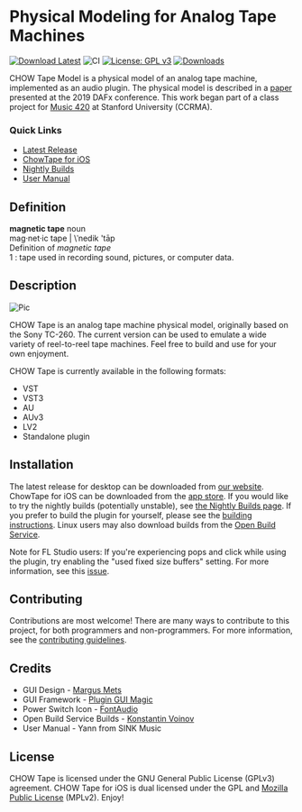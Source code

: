 # Physical Modeling for Analog Tape Machines
[![Download Latest](https://img.shields.io/badge/download-latest-blue.svg)](https://github.com/jatinchowdhury18/AnalogTapeModel/releases/latest)
![CI](https://github.com/jatinchowdhury18/AnalogTapeModel/workflows/CI/badge.svg)
[![License: GPL v3](https://img.shields.io/badge/License-GPLv3-brightgreen.svg)](https://www.gnu.org/licenses/gpl-3.0)
[![Downloads](https://img.shields.io/github/downloads/jatinchowdhury18/AnalogTapeModel/total)](https://somsubhra.github.io/github-release-stats/?username=jatinchowdhury18&repository=AnalogTapeModel&page=1&per_page=30)

CHOW Tape Model is a physical model of an analog tape machine,
implemented as an audio plugin. The physical model is described
in a [paper](http://dafx2019.bcu.ac.uk/papers/DAFx2019_paper_3.pdf)
presented at the 2019 DAFx conference. This work began part of a
class project for [Music 420](https://ccrma.stanford.edu/courses/420/)
at Stanford University (CCRMA).

### Quick Links
- [Latest Release](https://chowdsp.com/products.html#tape)
- [ChowTape for iOS](https://apps.apple.com/us/app/chowtapemodel/id1557806564)
- [Nightly Builds](https://chowdsp.com/nightly.html#tape)
- [User Manual](https://chowdsp.com/manuals/ChowTapeManual.pdf)

## Definition
**magnetic tape** noun<br/>
mag·net·​ic tape | \ˈnedik 'tāp\
Definition of *magnetic tape*<br/>
1 : tape used in recording sound, pictures, or computer data.

## Description
![Pic](https://www.hifiengine.com/images/model/sony_tc-260.jpg)

CHOW Tape is an analog tape machine physical model, originally
based on the Sony TC-260. The current version can be used to
emulate a wide variety of reel-to-reel tape machines.
Feel free to build and use for your own enjoyment.

CHOW Tape is currently available in the following formats:
  - VST
  - VST3
  - AU
  - AUv3
  - LV2
  - Standalone plugin

## Installation

The latest release for desktop can be downloaded from
[our website](https://chowdsp.com/products.html#tape).
ChowTape for iOS can be downloaded from the
[app store](https://apps.apple.com/us/app/chowtapemodel/id1557806564).
If you would like to try the nightly builds (potentially unstable),
see [the Nightly Builds page](https://chowdsp.com/nightly.html#tape).
If you prefer to build the plugin for yourself,
please see the [building instructions](https://github.com/jatinchowdhury18/AnalogTapeModel/blob/master/BUILDING.md).
Linux users may also download builds from the
[Open Build Service](https://build.opensuse.org/package/show/home:kill_it:JUCE/CHOWTapeModel).

Note for FL Studio users: If you're experiencing pops and click while using
the plugin, try enabling the "used fixed size buffers" setting. For more
information, see this [issue](https://github.com/jatinchowdhury18/AnalogTapeModel/issues/17#issuecomment-640199581).

## Contributing

Contributions are most welcome! There are many ways to contribute to this 
project, for both programmers and non-programmers. For more information,
see the
[contributing guidelines](https://github.com/jatinchowdhury18/AnalogTapeModel/blob/master/CONTRIBUTING.md).

## Credits

- GUI Design - [Margus Mets](mailto:hello@mmcreative.eu)
- GUI Framework - [Plugin GUI Magic](https://github.com/ffAudio/PluginGUIMagic)
- Power Switch Icon - [FontAudio](https://github.com/fefanto/fontaudio)
- Open Build Service Builds - [Konstantin Voinov](https://github.com/lv2-porting-project)
- User Manual - Yann from SINK Music

## License
CHOW Tape is licensed under the GNU General Public License (GPLv3) agreement. CHOW Tape for iOS is dual licensed under the GPL and [Mozilla Public License](https://www.mozilla.org/en-US/MPL/2.0) (MPLv2). Enjoy!
